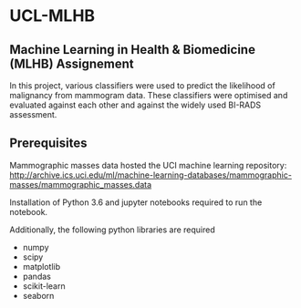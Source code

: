 # UCL-MLHB

## Machine Learning in Health &amp; Biomedicine (MLHB) Assignement

In this project, various classifiers were used to predict the likelihood of malignancy from mammogram data. These classifiers were optimised and evaluated against each other and against the widely used BI-RADS assessment.

## Prerequisites

Mammographic masses data hosted the UCI machine learning repository:
http://archive.ics.uci.edu/ml/machine-learning-databases/mammographic-masses/mammographic_masses.data

Installation of Python 3.6 and jupyter notebooks required to run the notebook. 

Additionally, the following python libraries are required
* numpy
* scipy
* matplotlib
* pandas
* scikit-learn
* seaborn
